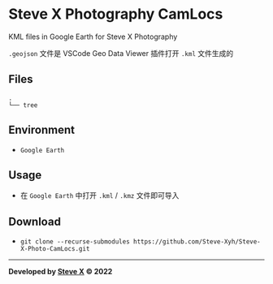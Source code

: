# Steve X Photography CamLocs  
KML files in Google Earth for Steve X Photography

`.geojson` 文件是 VSCode Geo Data Viewer 插件打开 `.kml` 文件生成的

## Files  
```  
.
└── tree
```  

## Environment
- `Google Earth`

## Usage  
- 在 `Google Earth` 中打开 `.kml` / `.kmz` 文件即可导入


## Download  
- `git clone --recurse-submodules https://github.com/Steve-Xyh/Steve-X-Photo-CamLocs.git`  


---  
**Developed by [Steve X](https://github.com/Steve-Xyh/Steve-X-Photo-CamLocs) © 2022**  
